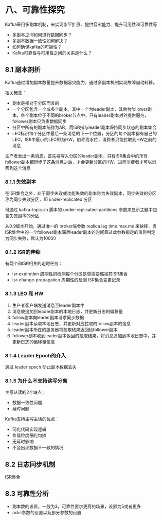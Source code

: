 # 八、可靠性探究

Kafka采用多副本机制，来实现水平扩展、提供容灾能力、提升可用性和可靠性等

- 多副本之间如何进行数据同步？
- 多副本数据一致性如何解决？
- 如何确保kafka的可靠性？
- Kafka可靠性与可用性之间的关系是什么？

## 8.1 副本剖析

Kafka通过增加副本数量提升数据容灾能力，通过多副本机制实现故障自动转移。

相关概念：
- 副本是相对于分区而言的
- 一个分区包含一个或多个副本，其中一个为leader副本，其余为follower副本，各个副本位于不同的broker节点中，只有leader副本对外提供服务，follower副本只负责数据同步
- 分区中所有的副本统称为AR，而ISR指与leader副本保持同步状态的副本集合
- LEO标识每个分区中最后一条消息的下一个位置，分区的每个副本都有自己的LEO，ISR中最小的LEO即为HW，俗称高水位，消费者只能拉取到HW之前的消息

生产者发出一条消息，首先被写入分区的leader副本，只有ISR集合中的所有follower副本都同步了这条消息之后，才会更新分区的HW，进而消费者才可以消费到这个消息

### 8.1.1 失效副本

在ISR集合之外，处于同步失效或功能失效的副本称为失效副本，同步失效的分区称为同步失效分区，即 under-replicated 分区

可通过 kafka-topic.sh 脚本的 under-replicated-partitions 参数来显示主题中包含失效副本的分区

从0.9版本开始，通过唯一的 broker端参数 replica.lag.time.max.ms 来抉择，当ISR集合中的一个follower副本滞后leader副本的时间超过此参数指定的值则判定为同步失败，默认为10000

### 8.1.2 ISR的伸缩

有两个和ISR相关的定时任务：
- isr-expiration 周期性的检测每个分区是否需要缩减其ISR集合
- isr-change-propagation 周期性的检测 ISR集合变更记录

### 8.1.3 LEO 和 HW

1. 生产者客户端发送消息至leader副本中
2. 消息被追加到leader副本的本地日志，并更新日志的偏移量
3. follow副本向leader副本请求同步数据
4. leader副本读取本地日志，并更新对应拉取的follow副本的信息
5. leader副本所在的服务器将拉取结果返回给follower副本
6. follower副本收到leader副本返回的拉取结果，将消息追加到本地日志中，并更新日志的偏移量信息

### 8.1.4 Leader Epoch的介入

通过 leader epoch 防止副本数据丢失

### 8.1.5 为什么不支持读写分离

主写从读的2个缺点：
- 数据一致性问题
- 延时问题

Kafka支持主写主读的优点：
- 简化代码实现逻辑
- 负载粒度细化均摊
- 无延时影响
- 不会出现数据不一致的情况

## 8.2 日志同步机制

ISR集合

## 8.3 可靠性分析

- 副本数的设置，一般为3，可靠性要求更高的场景，设置为5或者更多
- acks参数的设置以及部分参数的设置





